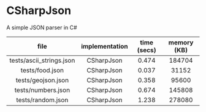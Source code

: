 # CSharpJson

A simple JSON parser in C#

| file                     | implementation | time (secs) | memory (KB) |
|:------------------------:|:--------------:|:-----------:|:-----------:|
| tests/ascii_strings.json | CSharpJson     | 0.474       | 184704      |
| tests/food.json          | CSharpJson     | 0.037       | 31152       |
| tests/geojson.json       | CSharpJson     | 0.358       | 95600       |
| tests/numbers.json       | CSharpJson     | 0.674       | 145808      |
| tests/random.json        | CSharpJson     | 1.238       | 278080      |
